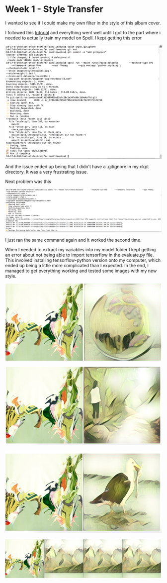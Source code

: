 # Week 1 - Style Transfer

I wanted to see if I could make my own filter in the style of this album cover.

I followed this [tutorial](https://github.com/yining1023/styleTransfer_spell/) and everything went well until I got to the part where i needed to actually train my model on Spell. I kept getting this error

![Image of error](https://github.com/camilleweins/machine-learning-blog/blob/master/week01-blog/images/error1.png?raw=true)


And the issue ended up being that I didn't have a .gitignore in my ckpt directory. It was a very frustrating issue.

Next problem was this

![Another error](https://github.com/camilleweins/machine-learning-blog/blob/master/week01-blog/images/error2.png?raw=true)

I just ran the same command again and it worked the second time.

When I needed to extract my variables into my model folder I kept getting an error about not being able to import tensorflow in the evaluate.py file. This involved installing tensorflow-python version onto my computer, which ended up being a little more complicated than I expected. In the end, I managed to get everything working and tested some images with my new style.

![yeast](https://github.com/camilleweins/machine-learning-blog/blob/master/week01-blog/images/nyeast.png?raw=true)

![hiking](https://github.com/camilleweins/machine-learning-blog/blob/master/week01-blog/images/nhiking.png?raw=true)

![bird](https://github.com/camilleweins/machine-learning-blog/blob/master/week01-blog/images/nbird.png?raw=true)

![mountains](https://github.com/camilleweins/machine-learning-blog/blob/master/week01-blog/images/nmountains.png?raw=true)
